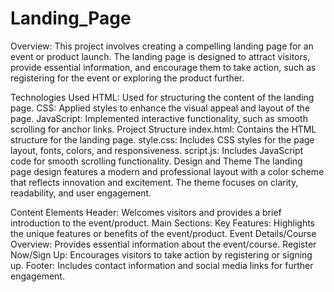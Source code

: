 # Landing_Page
Overview:
This project involves creating a compelling landing page for an event or product launch. The landing page is designed to attract visitors, provide essential information, and encourage them to take action, such as registering for the event or exploring the product further.

Technologies Used
HTML: Used for structuring the content of the landing page.
CSS: Applied styles to enhance the visual appeal and layout of the page.
JavaScript: Implemented interactive functionality, such as smooth scrolling for anchor links.
Project Structure
index.html: Contains the HTML structure for the landing page.
style.css: Includes CSS styles for the page layout, fonts, colors, and responsiveness.
script.js: Includes JavaScript code for smooth scrolling functionality.
Design and Theme
The landing page design features a modern and professional layout with a color scheme that reflects innovation and excitement. The theme focuses on clarity, readability, and user engagement.

Content Elements
Header: Welcomes visitors and provides a brief introduction to the event/product.
Main Sections:
Key Features: Highlights the unique features or benefits of the event/product.
Event Details/Course Overview: Provides essential information about the event/course.
Register Now/Sign Up: Encourages visitors to take action by registering or signing up.
Footer: Includes contact information and social media links for further engagement.
